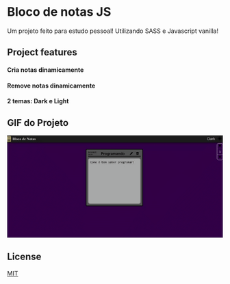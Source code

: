 # Bloco de notas JS

Um projeto feito para estudo pessoal! Utilizando SASS e Javascript vanilla! 

## Project features

#### Cria notas dinamicamente
#### Remove notas dinamicamente
#### 2 temas: Dark e Light


## GIF do Projeto
![List Product](./img/bloco_notas_gif.gif)


## License

[MIT](https://choosealicense.com/licenses/mit/)
